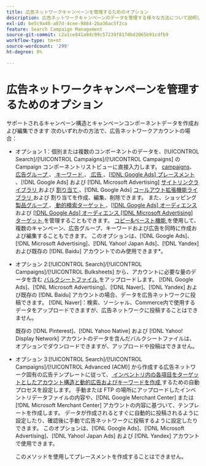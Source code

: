 ```yaml
---
title: 広告ネットワークキャンペーンを管理するためのオプション
description: 広告ネットワークキャンペーンのデータを管理する様々な方法について説明します。
exl-id: be5c9a48-a87d-4cee-9884-2ba36ac5f2ca
feature: Search Campaign Management
source-git-commit: c2a1ce841a9dc99c57239f817dbd2065b91cdfb9
workflow-type: tm+mt
source-wordcount: '299'
ht-degree: 0%

---
```


# 広告ネットワークキャンペーンを管理するためのオプション

サポートされるキャンペーン構造とキャンペーンコンポーネントデータを作成および編集できます
次のいずれかの方法で、広告ネットワークアカウントの場合：

* オプション 1：個別または複数のコンポーネントのデータを、[!UICONTROL Search]/[!UICONTROL Campaigns]/[!UICONTROL Campaigns] の Campaign コンポーネントリストビューに直接入力します。 [campaigns](/help/search-social-commerce/campaign-management/campaigns/campaign-manage.md)、[ 広告グループ ](/help/search-social-commerce/campaign-management/campaigns/ad-group-manage.md)、[ キーワード ](/help/search-social-commerce/campaign-management/campaigns/keyword-manage.md)、[ 広告 ](/help/search-social-commerce/campaign-management/campaigns/ad-manage.md)、[[!DNL Google Ads]  プレースメント ](/help/search-social-commerce/campaign-management/campaigns/placement-manage.md)、[!DNL Google Ads] および [!DNL Microsoft Advertising] [ サイトリンクライブラリ ](/help/search-social-commerce/campaign-management/campaigns/sitelink-extension-manage.md) および [ 割り当て ](/help/search-social-commerce/campaign-management/campaigns/sitelink-extension-associate.md)、[!DNL Google Ads] [ コールアウト拡張機能ライブラリ ](/help/search-social-commerce/campaign-management/campaigns/callout-extension-manage.md) および [](/help/search-social-commerce/campaign-management/campaigns/callout-extension-associate.md) 割り当てを作成、編集、削除できます。 また、ショッピング [ 製品グループ ](/help/search-social-commerce/campaign-management/campaigns/product-group-manage.md)、[ 動的検索ターゲット ](/help/search-social-commerce/campaign-management/campaigns/dynamic-search-target-manage.md)、[[!DNL Google Ads]  オーディエンス ](/help/search-social-commerce/campaign-management/campaigns/audience-about.md) および [[!DNL Google Ads]  オーディエンス  [!DNL Microsoft Advertising]  ターゲット ](/help/search-social-commerce/campaign-management/campaigns/audience-targets-manage.md) を管理することもできます。 [ コピー&amp;ペースト機能 ](/help/search-social-commerce/campaign-management/campaigns/copy-paste.md) を使用して、複数のキャンペーン、広告グループ、キーワードおよび広告を同時に作成および編集することもできます。 このオプションは、[!DNL Google Ads]、[!DNL Microsoft Advertising]、[!DNL Yahoo! Japan Ads]、[!DNL Yandex] および既存の [!DNL Baidu] アカウントでのみ使用できます*。

* オプション 2:[!UICONTROL Search]/[!UICONTROL Campaigns]/[!UICONTROL Bulksheets] から、アカウントに必要な量のデータを含む [ バルクシートファイル ](/help/search-social-commerce/campaign-management/bulksheets/bulksheet-about.md) をアップロードします。 [!DNL Google Ads]、[!DNL Microsoft Advertising]、[!DNL Naver]、[!DNL Yandex] および既存の [!DNL Baidu] アカウントの場合、データを広告ネットワークに投稿できます。 [!DNL Naver]：検索、ソーシャル、Commerce内で使用するデータをアップロードできますが、広告ネットワークに投稿することはできません。

  既存の [!DNL Pinterest]、[!DNL Yahoo Native] および [!DNL Yahoo! Display Network] アカウントのデータを含んだバルクシートファイルは、オプションでダウンロードできますが、アップロードや投稿はできません。

* オプション 3:[!UICONTROL Search]/[!UICONTROL Campaigns]/[!UICONTROL  Advanced (ACM)] から作成する広告ネットワーク固有の広告テンプレートに従って、[ インベントリ内の各項目をターゲットとしたアカウント構造と動的広告およびキーワードを作成 ](/help/search-social-commerce/campaign-management/inventory-feeds/inventory-feeds-about.md) するための自動プロセスを設定します。 手動または FTP の場所にアップロードしたインベントリデータファイルの内容や、[!DNL Google Merchant Center] または [!DNL Microsoft Merchant Center] アカウントの内容に基づいて、テンプレートを作成します。 データが作成されるとすぐに自動的に投稿されるように設定したり、確認後に手動で広告ネットワークに投稿するように設定したりできます。 このオプションは、[!DNL Google Ads]、[!DNL Microsoft Advertising]、[!DNL Yahoo! Japan Ads] および [!DNL Yandex] アカウントで使用できます。

  このメソッドを使用してプレースメントを作成することはできません。
